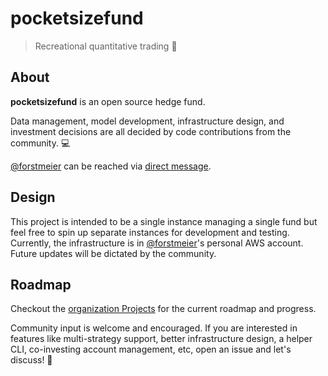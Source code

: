 # pocketsizefund 

> Recreational quantitative trading 🍊

## About

**pocketsizefund** is an open source hedge fund.  

Data management, model development, infrastructure design, and investment decisions are all decided by code contributions from the community. 💻  

[@forstmeier](https://github.com/forstmeier) can be reached via [direct message](https://twitter.com/messages/compose?recipient_id=168005768).  

## Design

This project is intended to be a single instance managing a single fund but feel free to spin up separate instances for development and testing. Currently, the infrastructure is in [@forstmeier](https://twitter.com/@forstmeier)'s personal AWS account. Future updates will be dictated by the community.  

## Roadmap

Checkout the [organization Projects](https://github.com/orgs/pocketsizefund/projects) for the current roadmap and progress.  

Community input is welcome and encouraged. If you are interested in features like multi-strategy support, better infrastructure design, a helper CLI, co-investing account management, etc, open an issue and let's discuss! 🚀  


